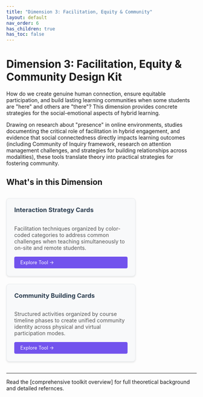 ```yaml
---
title: "Dimension 3: Facilitation, Equity & Community"
layout: default
nav_order: 6
has_children: true
has_toc: false
---
```


# Dimension 3: Facilitation, Equity & Community Design Kit

How do we create genuine human connection, ensure equitable participation, and build lasting learning communities when some students are "here" and others are "there"?
This dimension provides concrete strategies for the social-emotional aspects of hybrid learning.

Drawing on research about "presence" in online environments, studies documenting the critical role of facilitation in hybrid engagement, and evidence that social connectedness directly impacts learning outcomes (including Community of Inquiry framework, research on attention management challenges, and strategies for building relationships across modalities), these tools translate theory into practical strategies for fostering community.

## What's in this Dimension

<div style="display: flex; flex-wrap: wrap; gap: 20px; margin: 30px 0;">





<div style="flex: 0 1 300px; max-width: 400px; background: #f8f9fa; border: 1px solid #e9ecef; border-radius: 8px; padding: 20px; box-shadow: 0 2px 4px rgba(0,0,0,0.1); display: flex; flex-direction: column;">
<h3 style="margin-top: 0; color: #2c3e50;"><i class="fas fa-bullseye tool-icon"></i>Interaction Strategy Cards</h3>
<p style="margin-bottom: auto; color: #555;">Facilitation techniques organized by color-coded categories to address common challenges when teaching simultaneously to on-site and remote students.</p>
<a href="hybrid-learning-interaction-strategy-cards" style="display: inline-block; background: #7253ed; color: white; padding: 8px 16px; text-decoration: none; border-radius: 4px; font-size: 0.9em; margin-top: 15px;">Explore Tool →</a>
</div>

<div style="flex: 0 1 300px; max-width: 400px; background: #f8f9fa; border: 1px solid #e9ecef; border-radius: 8px; padding: 20px; box-shadow: 0 2px 4px rgba(0,0,0,0.1); display: flex; flex-direction: column;">
<h3 style="margin-top: 0; color: #2c3e50;"><i class="fas fa-handshake tool-icon"></i>Community Building Cards</h3>
<p style="margin-bottom: auto; color: #555;">Structured activities organized by course timeline phases to create unified community identity across physical and virtual participation modes.</p>
<a href="hybrid-learning-community-building-cards" style="display: inline-block; background: #7253ed; color: white; padding: 8px 16px; text-decoration: none; border-radius: 4px; font-size: 0.9em; margin-top: 15px;">Explore Tool →</a>
</div>


</div>

---

Read the [comprehensive toolkit overview] for full theoretical background and detailed refernces.
